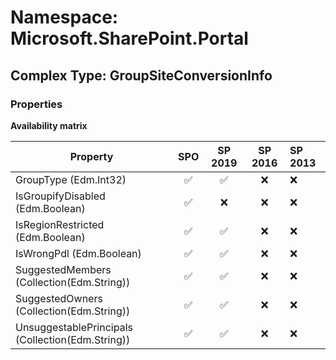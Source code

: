 # Namespace: Microsoft.SharePoint.Portal

## Complex Type: GroupSiteConversionInfo

### Properties

**Availability matrix**

Property | SPO | SP 2019 | SP 2016 | SP 2013
----------|:---:|:-------:|:-------:|:-------
GroupType (Edm.Int32) | ✅ | ✅ | ❌ | ❌
IsGroupifyDisabled (Edm.Boolean) | ✅ | ❌ | ❌ | ❌
IsRegionRestricted (Edm.Boolean) | ✅ | ✅ | ❌ | ❌
IsWrongPdl (Edm.Boolean) | ✅ | ✅ | ❌ | ❌
SuggestedMembers (Collection(Edm.String)) | ✅ | ✅ | ❌ | ❌
SuggestedOwners (Collection(Edm.String)) | ✅ | ✅ | ❌ | ❌
UnsuggestablePrincipals (Collection(Edm.String)) | ✅ | ✅ | ❌ | ❌
